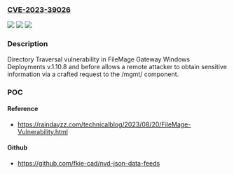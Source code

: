 ### [CVE-2023-39026](https://cve.mitre.org/cgi-bin/cvename.cgi?name=CVE-2023-39026)
![](https://img.shields.io/static/v1?label=Product&message=n%2Fa&color=blue)
![](https://img.shields.io/static/v1?label=Version&message=n%2Fa&color=blue)
![](https://img.shields.io/static/v1?label=Vulnerability&message=n%2Fa&color=brighgreen)

### Description

Directory Traversal vulnerability in FileMage Gateway Windows Deployments v.1.10.8 and before allows a remote attacker to obtain sensitive information via a crafted request to the /mgmt/ component.

### POC

#### Reference
- https://raindayzz.com/technicalblog/2023/08/20/FileMage-Vulnerability.html

#### Github
- https://github.com/fkie-cad/nvd-json-data-feeds

